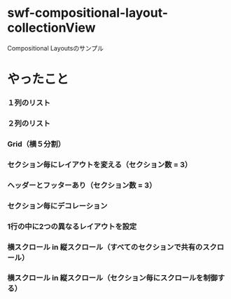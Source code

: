 # swf-compositional-layout-collectionView
Compositional Layoutsのサンプル

# やったこと
### １列のリスト
### ２列のリスト
### Grid（横５分割）
### セクション毎にレイアウトを変える（セクション数 = 3）
### ヘッダーとフッターあり（セクション数 = 3）
### セクション毎にデコレーション
### 1行の中に2つの異なるレイアウトを設定
### 横スクロール in 縦スクロール（すべてのセクションで共有のスクロール）
### 横スクロール in 縦スクロール（セクション毎にスクロールを制御する）
